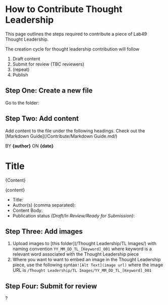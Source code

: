 # How to Contribute Thought Leadership
This page outlines the steps required to contribute a piece of Lab49 Thought Leadership.

The creation cycle for thought leadership contribution will follow
1. Draft content
1. Submit for review (TBC reviewers)
1. (repeat)
1. Publish

## Step One: Create a new file
Go to the folder:

## Step Two: Add content
Add content to the file under the following headings. Check out the [Markdown Guide](/Contribute/Markdown Guide.md/)

BY __{author}__
ON __{date}__
# Title
{Content}

{content}
* Title:
* Author(s) (comma separated):
* Content Body:<br/>
* Publication status _(Draft/In Review/Ready for Submission)_:

## Step Three: Add images
1. Upload images to [this folder](/Thought Leadership/TL Images/) with naming convention `YY_MM_DD_TL_[Keyword]_001` where keyword is a relevant word associated with the Thought Leadership piece
1. Where you want to want to embed an image in the Thought Leadership piece, use the following syntax`![Alt Text](image url)` where the image URL is `/Thought Leadership/TL Images/YY_MM_DD_TL_[Keyword]_001`

## Step Four: Submit for review
?
